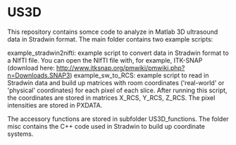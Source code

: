 # US3D
This repository contains somce code to analyze in Matlab 3D ultrasound data in Stradwin format.
The main folder contains two example scripts:

example_stradwin2nifti: example script to convert data in Stradwin format to a NIfTI file. You can open the NIfTI file with, for example, ITK-SNAP (download here: http://www.itksnap.org/pmwiki/pmwiki.php?n=Downloads.SNAP3)
example_sw_to_RCS: example script to read in Stradwin data and build up matrices with room coordinates ('real-world' or 'physical' coordinates) for each pixel of each slice. After running this script, the coordinates are stored in matrices X_RCS, Y_RCS, Z_RCS. The pixel intensities are stored in PXDATA.

The accessory functions are stored in subfolder US3D_functions. The folder misc contains the C++ code used in Stradwin to build up coordinate systems.
